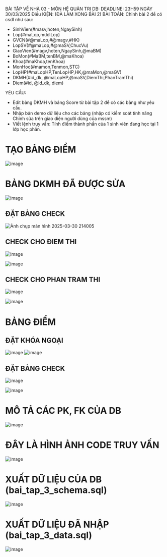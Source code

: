 BÀI TẬP VỀ NHÀ 03 - MÔN HỆ QUẢN TRỊ DB: DEADLINE: 23H59 NGÀY 30/03/2025 Điều KIỆN: (ĐÀ LÀM XONG BÀI 2) BÀI TOÁN: Chỉnh bài 2 để có csdl như sau:

- SinhVien(#masv,hoten,NgaySinh)
- Lop(#maLop,mườiLop)
- GVCN(#@maLop,#@magv,#HK)
- LopSV(#@maLop,#@maSV,ChucVu)
- GiaoVien(#magv,hoten,NgaySinh,@maBM)
- BoMon(#MaBM,tenBM,@maKhoa)
- Khoa(#maKhoa,tenKhoa)
- MonHoc(#mamon,Tenmon,STC)
- LopHP(#maLopHP,TenLopHP,HK,@maMon,@maGV)
- DKMH(#id_dk, @maLopHP,@maSV,DiemThi,PhanTramThi)
- Diem(#id, @id_dk, diem)
  
YÊU CẦU:

- Edit bảng DKMH và bảng Score từ bài tập 2 để có các bảng như yêu cầu.
- Nhập bản demo dữ liệu cho các bảng (nhập có kiểm soát tính năng Chỉnh sửa trên giao diện người dùng của mssm)
- Viết lệnh truy vấn: Tính điểm thành phần của 1 sinh viên đang học tại 1 lớp học phần.
# TẠO BẢNG ĐIỂM 
![image](https://github.com/user-attachments/assets/d69bb063-c6f6-43e7-97f6-6ae0390cb9ab)

# BẢNG DKMH ĐÃ ĐƯỢC SỬA 
![image](https://github.com/user-attachments/assets/a1c9e966-9967-4d01-84dd-a59cad67411f)

## ĐẶT BẢNG CHECK

![Ảnh chụp màn hình 2025-03-30 214005](https://github.com/user-attachments/assets/e01a4c5c-de13-4db4-8de3-4d27b314fd78)

## CHECK CHO ĐIEM THI

![image](https://github.com/user-attachments/assets/c185a27f-0b85-4666-b822-9a8388b92bce)

![image](https://github.com/user-attachments/assets/3073850f-e65e-4dfa-bf2c-59ab51d6425c)

## CHECK CHO PHAN TRAM THI

![image](https://github.com/user-attachments/assets/bcfab1d3-19e1-4f73-a7ef-6a6f052d7c45)

![image](https://github.com/user-attachments/assets/c4eba83f-828f-429b-a832-533f3fcef7d6)

# BẢNG ĐIỂM 
## ĐẶT KHÓA NGOẠI 

![image](https://github.com/user-attachments/assets/f234d266-db2d-451a-9031-7c94294d163c)
![image](https://github.com/user-attachments/assets/7682047b-7c18-468d-974a-37e55bc767e1)

## ĐẶT BẢNG CHECK

![image](https://github.com/user-attachments/assets/8cb6d628-bf37-47d7-a19b-922116c16aa5)

![image](https://github.com/user-attachments/assets/4f80db5d-0c6c-4d31-8493-5682f4580811)

# MÔ TẢ CÁC PK, FK CỦA DB

![image](https://github.com/user-attachments/assets/a6432ad8-bff3-40f2-a074-78b32cf565a7)

# ĐÂY LÀ HÌNH ẢNH CODE TRUY VẤN 
![image](https://github.com/user-attachments/assets/131c5be1-e577-46a4-b86a-58da330300d9)
# XUẤT DỮ LIỆU CỦA DB (bai_tap_3_schema.sql)
![image](https://github.com/user-attachments/assets/f84f55de-fc57-4f68-81f9-10f2435d154d)
# XUẤT DỮ LIỆU ĐÃ NHẬP (bai_tap_3_data.sql)

![image](https://github.com/user-attachments/assets/f072921a-d005-426f-9e34-2a35f731c28e)
